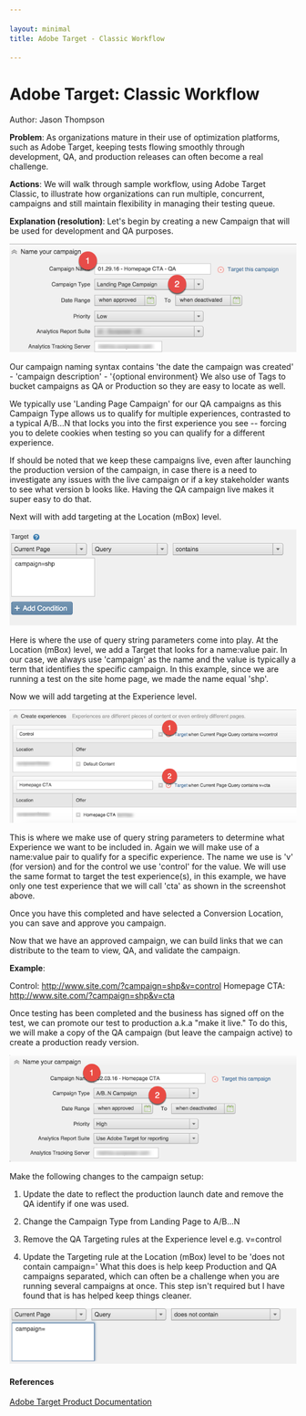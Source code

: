 ```yaml
---

layout: minimal
title: Adobe Target - Classic Workflow

---
```

# Adobe Target: Classic Workflow
Author: Jason Thompson

__Problem__: As organizations mature in their use of optimization platforms, such as Adobe Target, keeping tests flowing smoothly through development, QA, and production releases can often become a real challenge.

__Actions__: We will walk through sample workflow, using Adobe Target Classic, to illustrate how organizations can run multiple, concurrent, campaigns and still maintain flexibility in managing their testing queue.

__Explanation (resolution)__: Let's begin by creating a new Campaign that will be used for development and QA purposes.

![Adobe Target - Create New Campaign](/images/target_new_campaign.png)

Our campaign naming syntax contains 'the date the campaign was created' - 'campaign description' - '{optional environment}  We also use of Tags to bucket campaigns as QA or Production so they are easy to locate as well.

We typically use 'Landing Page Campaign' for our QA campaigns as this Campaign Type allows us to qualify for multiple experiences, contrasted to a typical A/B...N that locks you into the first experience you see -- forcing you to delete cookies when testing so you can qualify for a different experience.  

If should be noted that we keep these campaigns live, even after launching the production version of the campaign, in case there is a need to investigate any issues with the live campaign or if a key stakeholder wants to see what version b looks like. Having the QA campaign live makes it super easy to do that.

Next will with add targeting at the Location (mBox) level.

![Adobe Target - Target Location](/images/target_target_location.png)

Here is where the use of query string parameters come into play. At the Location (mBox) level, we add a Target that looks for a name:value pair. In our case, we always use 'campaign' as the name and the value is typically a term that identifies the specific campaign. In this example, since we are running a test on the site home page, we made the name equal 'shp'.

Now we will add targeting at the Experience level.

![Adobe Target - Target Location](/images/target_target_experience.png)

This is where we make use of query string parameters to determine what Experience we want to be included in. Again we will make use of a name:value pair to qualify for a specific experience. The name we use is 'v' (for version) and for the control we use 'control' for the value. We will use the same format to target the test experience(s), in this example, we have only one test experience that we will call 'cta' as shown in the screenshot above.

Once you have this completed and have selected a Conversion Location, you can save and approve you campaign.

Now that we have an approved campaign, we can build links that we can distribute to the team to view, QA, and validate the campaign.

**Example**:

Control: http://www.site.com/?campaign=shp&v=control
Homepage CTA: http://www.site.com/?campaign=shp&v=cta

Once testing has been completed and the business has signed off on the test, we can promote our test to production a.k.a "make it live." To do this, we will make a copy of the QA campaign (but leave the campaign active) to create a production ready version.

![Adobe Target - Target Location](/images/target_production_campaign.png)

Make the following changes to the campaign setup:

1. Update the date to reflect the production launch date and remove the QA identify if one was used.

2. Change the Campaign Type from Landing Page to A/B...N

3. Remove the QA Targeting rules at the Experience level e.g. v=control

4. Update the Targeting rule at the Location (mBox) level to be 'does not contain campaign=' What this does is help keep Production and QA campaigns separated, which can often be a challenge when you are running several campaigns at once. This step isn't required but I have found that is has helped keep things cleaner.

![Adobe Target - Target Location](/images/target_production_exclude.png)


#### References

[Adobe Target Product Documentation](https://marketing.adobe.com/resources/help/en_US/target/)
